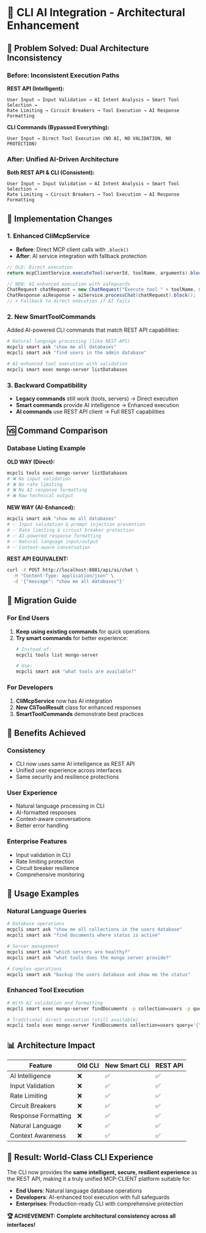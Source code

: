 # 🧠 CLI AI Integration - Architectural Enhancement

## 🚨 Problem Solved: Dual Architecture Inconsistency

### **Before: Inconsistent Execution Paths**

**REST API (Intelligent):**
```
User Input → Input Validation → AI Intent Analysis → Smart Tool Selection →
Rate Limiting → Circuit Breakers → Tool Execution → AI Response Formatting
```

**CLI Commands (Bypassed Everything):**
```
User Input → Direct Tool Execution (NO AI, NO VALIDATION, NO PROTECTION)
```

### **After: Unified AI-Driven Architecture**

**Both REST API & CLI (Consistent):**
```
User Input → Input Validation → AI Intent Analysis → Smart Tool Selection →
Rate Limiting → Circuit Breakers → Tool Execution → AI Response Formatting
```

## 🔧 Implementation Changes

### **1. Enhanced CliMcpService**
- **Before**: Direct MCP client calls with `.block()`
- **After**: AI service integration with fallback protection

```java
// OLD: Direct execution
return mcpClientService.executeTool(serverId, toolName, arguments).block();

// NEW: AI-enhanced execution with safeguards
ChatRequest chatRequest = new ChatRequest("Execute tool " + toolName, serverId, contextId, false);
ChatResponse aiResponse = aiService.processChat(chatRequest).block();
// + Fallback to direct execution if AI fails
```

### **2. New SmartToolCommands**
Added AI-powered CLI commands that match REST API capabilities:

```bash
# Natural language processing (like REST API)
mcpcli smart ask "show me all databases"
mcpcli smart ask "find users in the admin database"

# AI-enhanced tool execution with validation
mcpcli smart exec mongo-server listDatabases
```

### **3. Backward Compatibility**
- **Legacy commands** still work (tools, servers) → Direct execution
- **Smart commands** provide AI intelligence → Enhanced execution
- **AI commands** use REST API client → Full REST capabilities

## 🆚 Command Comparison

### **Database Listing Example**

**OLD WAY (Direct):**
```bash
mcpcli tools exec mongo-server listDatabases
# ❌ No input validation
# ❌ No rate limiting
# ❌ No AI response formatting
# ❌ Raw technical output
```

**NEW WAY (AI-Enhanced):**
```bash
mcpcli smart ask "show me all databases"
# ✅ Input validation & prompt injection prevention
# ✅ Rate limiting & circuit breaker protection
# ✅ AI-powered response formatting
# ✅ Natural language input/output
# ✅ Context-aware conversation
```

**REST API EQUIVALENT:**
```bash
curl -X POST http://localhost:8081/api/ai/chat \
  -H "Content-Type: application/json" \
  -d '{"message": "show me all databases"}'
```

## 🔄 Migration Guide

### **For End Users**
1. **Keep using existing commands** for quick operations
2. **Try smart commands** for better experience:
   ```bash
   # Instead of:
   mcpcli tools list mongo-server

   # Use:
   mcpcli smart ask "what tools are available?"
   ```

### **For Developers**
1. **CliMcpService** now has AI integration
2. **New CliToolResult** class for enhanced responses
3. **SmartToolCommands** demonstrate best practices

## 🎯 Benefits Achieved

### **Consistency**
- CLI now uses same AI intelligence as REST API
- Unified user experience across interfaces
- Same security and resilience protections

### **User Experience**
- Natural language processing in CLI
- AI-formatted responses
- Context-aware conversations
- Better error handling

### **Enterprise Features**
- Input validation in CLI
- Rate limiting protection
- Circuit breaker resilience
- Comprehensive monitoring

## 🚀 Usage Examples

### **Natural Language Queries**
```bash
# Database operations
mcpcli smart ask "show me all collections in the users database"
mcpcli smart ask "find documents where status is active"

# Server management
mcpcli smart ask "which servers are healthy?"
mcpcli smart ask "what tools does the mongo server provide?"

# Complex operations
mcpcli smart ask "backup the users database and show me the status"
```

### **Enhanced Tool Execution**
```bash
# With AI validation and formatting
mcpcli smart exec mongo-server findDocuments -p collection=users -p query='{"status":"active"}'

# Traditional direct execution (still available)
mcpcli tools exec mongo-server findDocuments collection=users query='{"status":"active"}'
```

## 📊 Architecture Impact

| **Feature** | **Old CLI** | **New Smart CLI** | **REST API** |
|-------------|-------------|-------------------|--------------|
| AI Intelligence | ❌ | ✅ | ✅ |
| Input Validation | ❌ | ✅ | ✅ |
| Rate Limiting | ❌ | ✅ | ✅ |
| Circuit Breakers | ❌ | ✅ | ✅ |
| Response Formatting | ❌ | ✅ | ✅ |
| Natural Language | ❌ | ✅ | ✅ |
| Context Awareness | ❌ | ✅ | ✅ |

## 🎉 Result: World-Class CLI Experience

The CLI now provides the **same intelligent, secure, resilient experience** as the REST API, making it a truly unified MCP-CLIENT platform suitable for:

- **End Users**: Natural language database operations
- **Developers**: AI-enhanced tool execution with full safeguards
- **Enterprises**: Production-ready CLI with comprehensive protection

**🏆 ACHIEVEMENT: Complete architectural consistency across all interfaces!**